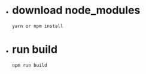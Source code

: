 * # download node_modules
  <pre><code>yarn or npm install</code></pre>

* # run build
  <pre><code>npm run build</code></pre>